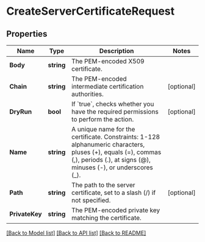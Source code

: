 # CreateServerCertificateRequest

## Properties

Name | Type | Description | Notes
------------ | ------------- | ------------- | -------------
**Body** | **string** | The PEM-encoded X509 certificate. | 
**Chain** | **string** | The PEM-encoded intermediate certification authorities. | [optional] 
**DryRun** | **bool** | If &#x60;true&#x60;, checks whether you have the required permissions to perform the action. | [optional] 
**Name** | **string** | A unique name for the certificate. Constraints: 1-128 alphanumeric characters, pluses (+), equals (&#x3D;), commas (,), periods (.), at signs (@), minuses (-), or underscores (_). | 
**Path** | **string** | The path to the server certificate, set to a slash (/) if not specified. | [optional] 
**PrivateKey** | **string** | The PEM-encoded private key matching the certificate. | 

[[Back to Model list]](../README.md#documentation-for-models) [[Back to API list]](../README.md#documentation-for-api-endpoints) [[Back to README]](../README.md)


